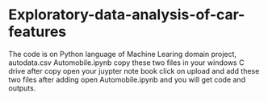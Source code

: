 # Exploratory-data-analysis-of-car-features
The code is on Python language of Machine Learing domain project, 
autodata.csv Automobile.ipynb copy these two files in your windows C drive 
after copy open your juypter note book 
click on upload and add these two files
after adding open Automobile.ipynb and you will get code and outputs.
